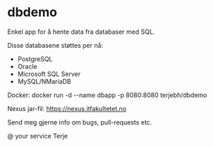 # dbdemo
Enkel app for å hente data fra databaser med SQL.

Disse databasene støttes per nå:
- PostgreSQL
- Oracle
- Microsoft SQL Server
- MySQL/NMariaDB

Docker:  docker run -d --name dbapp -p 8080:8080 terjebh/dbdemo

Nexus jar-fil: https://nexus.itfakultetet.no

Send meg gjerne info om bugs, pull-requests etc.

@ your service
Terje
